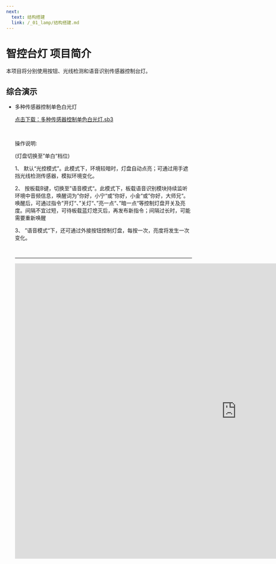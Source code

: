 ```yaml
---
next:
  text: 结构搭建
  link: /_01_lamp/结构搭建.md
---
```


# 智控台灯 项目简介

本项目将分别使用按钮、光线检测和语音识别传感器控制台灯。

## 综合演示

- 多种传感器控制单色白光灯

  <a href="/tutorial/cfdsx/sb3/01/多种传感器控制单色白光灯.sb3">点击下载：多种传感器控制单色白光灯.sb3</a>

  <br>

  操作说明:

  (灯盘切换至”单白“档位)

  1、  默认“光控模式”。此模式下，环境较暗时，灯盘自动点亮；可通过用手遮挡光线检测传感器，模拟环境变化。

  2、  按板载B键，切换至”语音模式“。此模式下，板载语音识别模块持续监听环境中音频信息，唤醒词为”你好，小宁“或”你好，小金“或”你好，大师兄“。唤醒后，可通过指令”开灯“、”关灯“、”亮一点“、”暗一点“等控制灯盘开关及亮度。间隔不宜过短，可待板载蓝灯熄灭后，再发布新指令；间隔过长时，可能需要重新唤醒

  3、  ”语音模式“下，还可通过外接按钮控制灯盘，每按一次，亮度将发生一次变化。 

  <br>
  <hr>

  <iframe src="https://www.bilibili.com/video/BV1cgDpYAEnQ/?spm_id_from=333.999.0.0&vd_source=d34a80bae9d64a0c5a0716bd47877802" width="1200"  height="800" frameborder="no"/>
  

